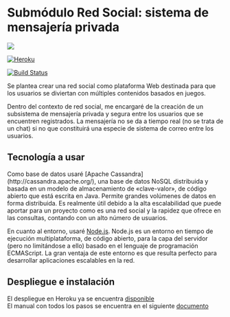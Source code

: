 # Submódulo Red Social: sistema de mensajería privada 

[![](https://travis-ci.org/JaviSG91/CloudComputingRedSocial.svg?branch=master)](https://travis-ci.org/JaviSG91/CloudComputingRedSocial)

[![Heroku](https://www.herokucdn.com/deploy/button.png)](https://dashboard.heroku.com/apps/stark-fjord-3673/resources)

[![Build Status](https://snap-ci.com/JaviSG91/CloudComputingRedSocial/branch/master/build_image)](https://snap-ci.com/JaviSG91/CloudComputingRedSocial/branch/master)

Se plantea crear una red social como plataforma Web destinada para que los usuarios se diviertan con múltiples contenidos basados en juegos.

Dentro del contexto de red social, me encargaré de la creación de un subsistema de mensajería privada y segura entre los usuarios que se encuentren registrados. La mensajería no se da a tiempo real (no se trata de un chat) si no que constituirá una especie de sistema de correo entre los usuarios.

<h2> Tecnología a usar </h2>
Como base de datos usaré [Apache Cassandra](http://cassandra.apache.org/), una base de datos NoSQL distribuida y basada en un modelo de almacenamiento de «clave-valor», de código abierto que está escrita en Java. Permite grandes volúmenes de datos en forma distribuida. Es realmente útil debido a la alta escalabilidad que puede aportar para un proyecto como es una red social y la rapidez que ofrece en las consultas, contando con un alto número de usuarios.

En cuanto al entorno, usaré [Node.js](https://nodejs.org/en/). Node.js es un entorno en tiempo de ejecución multiplataforma, de código abierto, para la capa del servidor (pero no limitándose a ello) basado en el lenguaje de programación ECMAScript. La gran ventaja de este entorno es que resulta perfecto para desarrollar aplicaciones escalables en la red.

<h2>Despliegue e instalación</h2>

El despliegue en Heroku ya se encuentra [disponible](https://stark-fjord-3673.herokuapp.com/)   
El manual con todos los pasos se encuentra en el siguiente [documento](https://stark-fjord-3673.herokuapp.com/)
